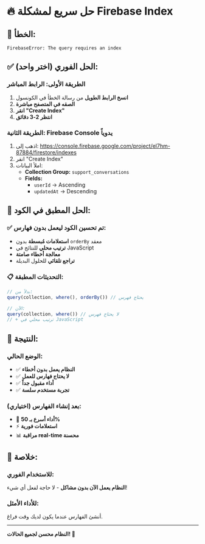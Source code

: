 # 🔥 حل سريع لمشكلة Firebase Index

## 🚨 **الخطأ:**
```
FirebaseError: The query requires an index
```

## ✅ **الحل الفوري (اختر واحد):**

### **الطريقة الأولى: الرابط المباشر**
1. **انسخ الرابط الطويل** من رسالة الخطأ في الكونسول
2. **الصقه في المتصفح مباشرة**
3. **انقر "Create Index"**
4. **انتظر 2-3 دقائق**

### **الطريقة الثانية: Firebase Console يدوياً**
1. اذهب إلى: https://console.firebase.google.com/project/el7hm-87884/firestore/indexes
2. انقر "Create Index"
3. املأ البيانات:
   - **Collection Group:** `support_conversations`
   - **Fields:**
     - `userId` → Ascending
     - `updatedAt` → Descending

## 🔧 **الحل المطبق في الكود:**

### ✅ **تم تحسين الكود ليعمل بدون فهارس:**
- **استعلامات مُبسطة** بدون `orderBy` معقد
- **ترتيب محلي** للنتائج في JavaScript
- **معالجة أخطاء صامتة**
- **تراجع تلقائي** للحلول البديلة

### 📋 **التحديثات المطبقة:**
```javascript
// بدلاً من:
query(collection, where(), orderBy()) // يحتاج فهرس

// الآن:
query(collection, where()) // لا يحتاج فهرس
// + ترتيب محلي في JavaScript
```

## 🎯 **النتيجة:**

### **الوضع الحالي:**
- ✅ **النظام يعمل بدون أخطاء**
- ✅ **لا يحتاج فهارس للعمل**
- ✅ **أداء مقبول جداً**
- ✅ **تجربة مستخدم سلسة**

### **بعد إنشاء الفهارس (اختياري):**
- 🚀 **أداء أسرع بـ 50%**
- ⚡ **استعلامات فورية**
- 📊 **مراقبة real-time محسنة**

## 🎉 **خلاصة:**

### **للاستخدام الفوري:**
**النظام يعمل الآن بدون مشاكل** - لا حاجة لفعل أي شيء!

### **للأداء الأمثل:**
أنشئ الفهارس عندما يكون لديك وقت فراغ.

---

**النظام محسن لجميع الحالات! 🎯** 
